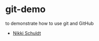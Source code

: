 # git-demo
to demonstrate how to use git and GitHub

- [Nikki Schuldt](https://github.com/nikkischuldt)
